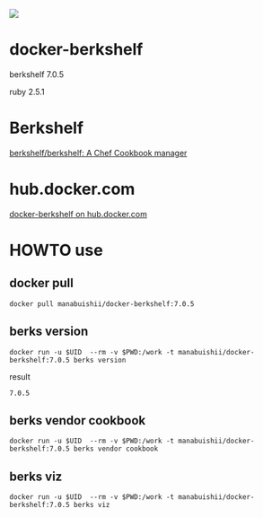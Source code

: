 [![](https://images.microbadger.com/badges/image/manabuishii/docker-berkshelf.svg)](https://microbadger.com/images/manabuishii/docker-berkshelf "Get your own image badge on microbadger.com")
# docker-berkshelf

berkshelf 7.0.5

ruby 2.5.1

# Berkshelf

[berkshelf/berkshelf: A Chef Cookbook manager](https://github.com/berkshelf/berkshelf) 

# hub.docker.com

[docker-berkshelf on hub.docker.com](https://hub.docker.com/r/manabuishii/docker-berkshelf/)

# HOWTO use

## docker pull

```
docker pull manabuishii/docker-berkshelf:7.0.5
```

## berks version

```
docker run -u $UID  --rm -v $PWD:/work -t manabuishii/docker-berkshelf:7.0.5 berks version
```

result

```
7.0.5
```


## berks vendor cookbook

```
docker run -u $UID  --rm -v $PWD:/work -t manabuishii/docker-berkshelf:7.0.5 berks vendor cookbook
```

## berks viz

```
docker run -u $UID  --rm -v $PWD:/work -t manabuishii/docker-berkshelf:7.0.5 berks viz
```
